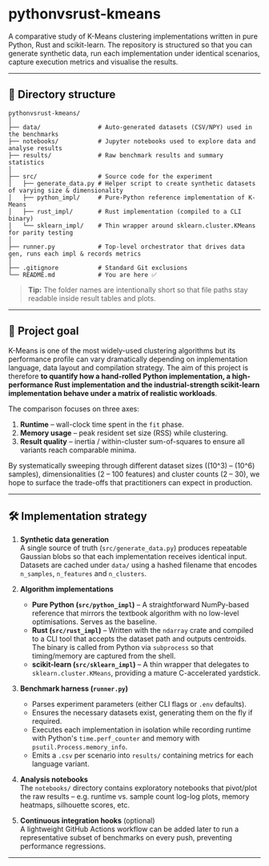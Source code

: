 # pythonvsrust-kmeans

A comparative study of K-Means clustering implementations written in pure Python, Rust and scikit-learn.  The repository is structured so that you can generate synthetic data, run each implementation under identical scenarios, capture execution metrics and visualise the results.

---

## 📁 Directory structure

```
pythonvsrust-kmeans/
│
├── data/                # Auto-generated datasets (CSV/NPY) used in the benchmarks
├── notebooks/           # Jupyter notebooks used to explore data and analyse results
├── results/             # Raw benchmark results and summary statistics
│
├── src/                 # Source code for the experiment
│   ├── generate_data.py # Helper script to create synthetic datasets of varying size & dimensionality
│   ├── python_impl/     # Pure-Python reference implementation of K-Means
│   ├── rust_impl/       # Rust implementation (compiled to a CLI binary)
│   └── sklearn_impl/    # Thin wrapper around sklearn.cluster.KMeans for parity testing
│
├── runner.py            # Top-level orchestrator that drives data gen, runs each impl & records metrics
│
├── .gitignore           # Standard Git exclusions
└── README.md            # You are here ✅
```

> **Tip:** The folder names are intentionally short so that file paths stay readable inside result tables and plots.

---

## 🎯 Project goal

K-Means is one of the most widely-used clustering algorithms but its performance profile can vary dramatically depending on implementation language, data layout and compilation strategy.  The aim of this project is therefore **to quantify how a hand-rolled Python implementation, a high-performance Rust implementation and the industrial-strength scikit-learn implementation behave under a matrix of realistic workloads**.

The comparison focuses on three axes:

1. **Runtime** – wall-clock time spent in the `fit` phase.
2. **Memory usage** – peak resident set size (RSS) while clustering.
3. **Result quality** – inertia / within-cluster sum-of-squares to ensure all variants reach comparable minima.

By systematically sweeping through different dataset sizes (\(10^3\) – \(10^6\) samples), dimensionalities (2 – 100 features) and cluster counts (2 – 30), we hope to surface the trade-offs that practitioners can expect in production.

---

## 🛠️ Implementation strategy

1. **Synthetic data generation**  
   A single source of truth (`src/generate_data.py`) produces repeatable Gaussian blobs so that each implementation receives identical input.  Datasets are cached under `data/` using a hashed filename that encodes `n_samples`, `n_features` and `n_clusters`.

2. **Algorithm implementations**
   * **Pure Python (`src/python_impl`)** – A straightforward NumPy-based reference that mirrors the textbook algorithm with no low-level optimisations.  Serves as the baseline.
   * **Rust (`src/rust_impl`)** – Written with the `ndarray` crate and compiled to a CLI tool that accepts the dataset path and outputs centroids.  The binary is called from Python via `subprocess` so that timing/memory are captured from the shell.
   * **scikit-learn (`src/sklearn_impl`)** – A thin wrapper that delegates to `sklearn.cluster.KMeans`, providing a mature C-accelerated yardstick.

3. **Benchmark harness (`runner.py`)**
   * Parses experiment parameters (either CLI flags or `.env` defaults).
   * Ensures the necessary datasets exist, generating them on the fly if required.
   * Executes each implementation in isolation while recording runtime with Python's `time.perf_counter` and memory with `psutil.Process.memory_info`.
   * Emits a `.csv` per scenario into `results/` containing metrics for each language variant.

4. **Analysis notebooks**  
   The `notebooks/` directory contains exploratory notebooks that pivot/plot the raw results – e.g. runtime vs. sample count log-log plots, memory heatmaps, silhouette scores, etc.

5. **Continuous integration hooks** (optional)  
   A lightweight GitHub Actions workflow can be added later to run a representative subset of benchmarks on every push, preventing performance regressions.

---

